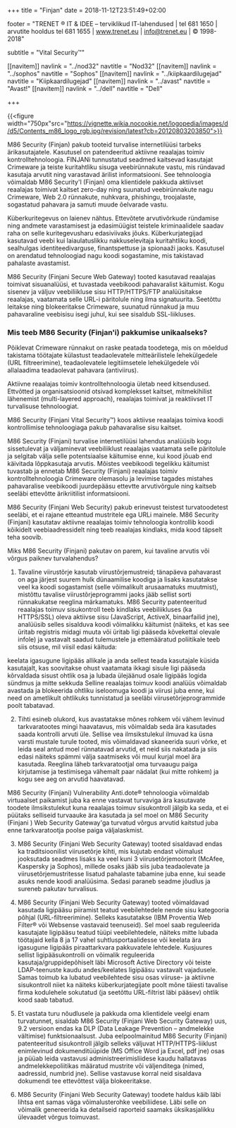 ﻿+++
title = "Finjan"
date = 2018-11-12T23:51:49+02:00

footer = "TRENET ® IT & IDEE – terviklikud IT-lahendused | tel 681 1650 | arvutite hooldus tel 681 1655 | www.trenet.eu | info@trenet.eu | © 1998-2018"

subtitle = "Vital Security™"

[[navitem]]
	navlink = "../nod32"
	navtitle = "Nod32"
[[navitem]]
	navlink = "../sophos"
	navtitle = "Sophos"
[[navitem]]
	navlink = "../kiipkaardilugejad"
	navtitle = "Kiipkaardilugejad"
[[navitem]]
	navlink = "../avast"
	navtitle = "Avast!"
[[navitem]]
	navlink = "../dell"
	navtitle = "Dell"

+++

{{<figure width="750px"src="https://vignette.wikia.nocookie.net/logopedia/images/d/d5/Contents_m86_logo_rgb.jpg/revision/latest?cb=20120803203850">}}

M86 Security (Finjan) pakub tooteid turvalise internetilüüsi tarbeks ärikasutajatele. Kasutusel on patendeeritud aktiivne reaalajas toimiv kontrolltehnoloogia. FINJANi tunnustatud seadmed kaitsevad kasutajat Crimeware ja teiste kuritahtliku sisuga veebirünnakute vastu, mis ründavad kasutaja arvutit ning varastavad ärilist informatsiooni. See tehnoloogia võimaldab M86 Security'l (Finjan) oma klientidele pakkuda aktiivset reaalajas toimivat kaitset zero-day ning suunatud veebirünnakute nagu Crimeware, Web 2.0 rünnakute, nuhkvara, phishingu, troojalaste, sogastatud pahavara ja samuti muude õelvarade vastu.

Küberkuritegevus on laienev nähtus. Ettevõtete arvutivõrkude ründamise ning andmete varastamisest ja edasimüügist teistele kriminaalidele saadav raha on selle kuritegevusharu edasiviivaks jõuks. Küberkurjategijad kasutavad veebi kui laiaulatuslikku nakkuselevitaja kuritahtliku koodi, sealhulgas identiteedivarguse, finantspettuse ja spionaaži jaoks. Kasutusel on arendatud tehnoloogiad nagu koodi sogastamine, mis takistavad pahalaste avastamist.

M86 Security (Finjani Secure Web Gateway) tooted kasutavad reaalajas toimivat sisuanalüüsi, et tuvastada veebikoodi pahavaralist käitumist. Kogu sisenev ja väljuv veebiliikluse sisu HTTP/HTTPS/FTP analüüsitakse reaalajas, vaatamata selle URL-i päritolule ning ilma signatuurita. Seetõttu leitakse ning blokeeritakse Crimeware, suunatud rünnakud ja muu pahavaraline veebisisu isegi juhul, kui see sisaldub SSL-liikluses.

### Mis teeb M86 Security (Finjan'i) pakkumise unikaalseks?

Põiklevat Crimeware rünnakut on raske peatada toodetega, mis on mõeldud takistama töötajate külastust teadaolevatele mitteärilistele lehekülgedele (URL filtreerimine), teadaolevatele legitiimsetele lehekülgedele või allalaadima teadaolevat pahavara (antiviirus).

Aktiivne reaalajas toimiv kontrolltehnoloogia ületab need kitsendused. Ettvõtted ja organisatsioonid otsivad kompleksset kaitset, mitmekihilist lähenemist (multi-layered approach), reaalajas toimivat ja reaktiivset IT turvalisuse tehnoloogiat.

M86 Security (Finjani Vital Security™) koos aktiivse reaalajas toimiva koodi kontrollimise tehnoloogiaga pakub pahavaralise sisu kaitset.

M86 Security (Finjani) turvalise internetilüüsi lahendus analüüsib kogu sissetulevat ja väljaminevat veebiliiklust reaalajas vaatamata selle päritolule ja selgitab välja selle potentsiaalse käitumise enne, kui kood jõuab end käivitada lõppkasutaja arvutis. Mõistes veebikoodi tegelikku käitumist tuvastab ja ennetab M86 Security (Finjani) reaalajas toimiv kontrolltehnoloogia Crimeware olemasolu ja levimise tagades mistahes pahavaralise veebikoodi juurdepääsu ettevtte arvutivõrgule ning kaitseb seeläbi ettevõtte ärikriitilist informatsiooni.

M86 Security (Finjani Web Security) pakub erinevust teistest turvatoodetest seeläbi, et ei rajane etteantud mustritele ega URLi mainele. M86 Security (Finjani) kasutatav aktiivne reaalajas toimiv tehnoloogia kontrollib koodi kõikidelt veebiaadressidelt ning teeb reaalajas kindlaks, mida kood täpselt teha soovib.

Miks M86 Security (Finjani) pakutav on parem, kui tavaline arvutis või võrgus paiknev turvalahendus?
1. Tavaline viirustõrje kasutab viirustõrjemustreid; tänapäeva pahavarast on aga järjest suurem hulk dünaamilise koodiga ja lisaks kasutatakse veel ka koodi sogastamist (selle võimalikult arusaamatuks muutmist), mistõttu tavalise viirustõrjeprogrammi jaoks jääb sellist sorti rünnakukatse reeglina märkamatuks. M86 Security patenteeritud reaalajas toimuv sisukontroll teeb kindlaks veebiliikluses (ka HTTPS/SSL) oleva aktiivse sisu (JavaScript, ActiveX, binaarfailid jne), analüüsib selles sisalduva koodi võimalikku käitumist (näiteks, et kas see üritab registris midagi muuta või üritab ligi pääseda kõvekettal olevale infole) ja vastavalt saadud tulemustele ja ettemääratud poliitikale teeb siis otsuse, mil viisil edasi käituda:

keelata igasugune ligipääs allikale ja anda sellest teada kasutajale
küsida kasutajalt, kas soovitakse ohust vaatamata ikkagi sisule ligi pääseda
kõrvaldada sisust ohtlik osa ja lubada ülejäänud osale ligipääs
logida sündmus ja mitte sekkuda
Selline reaalajas toimuv koodi analüüs võimaldab avastada ja blokeerida ohtliku iseloomuga koodi ja viirusi juba enne, kui need on ametlikult ohtlikuks tunnistatud ja seeläbi viirusetõrjeprogrammide poolt tabatavad.

2. Tihti esineb olukord, kus avastatakse mõnes rohkem või vähem levinud tarkvaratootes mingi haavatavus, mis võimaldab seda ära kasutades saada kontrolli arvuti üle. Sellise vea ilmsikstulekul ilmuvad ka üsna varsti mustale turule tooted, mis võimaldavad skaneerida suuri võrke, et leida seal antud moel rünnatavad arvutid, et neid siis nakatada ja siis edasi näiteks spämmi välja saatmiseks või muul kurjal moel ära kasutada. Reeglina läheb tarkvaratootjal oma turvaaugu paiga kirjutamise ja testimisega vähemalt paar nädalat (kui mitte rohkem) ja kogu see aeg on arvutid haavatavad.

M86 Security (Finjani) Vulnerability Anti.dote® tehnoloogia võimaldab virtuaalset paikamist juba ka enne vastavat turvaviga ära kasutavate toodete ilmsikstulekut kuna reaalajas toimuv sisukontroll jälgib ka seda, et ei püütaks selliseid turvaauke ära kasutada ja sel moel on M86 Security (Finjani ) Web Security Gateway'ga turvatud võrgus arvutid kaitstud juba enne tarkvaratootja poolse paiga väljalaskmist.

3. M86 Security (Finjani Web Security Gateway) tooted sisaldavad endas ka traditsioonilist viirusetõrje kihti, mis kujutab endast võimalust jooksutada seadmes lisaks ka veel kuni 3 viirusetõrjemootorit (McAfee, Kaspersky ja Sophos), millede osaks jääb siis juba teadaolevate ja viirusetõrjemustritesse lisatud pahalaste tabamine juba enne, kui seade asuks nende koodi analüüsima. Sedasi paraneb seadme jõudlus ja sureneb pakutav turvalisus.

4. M86 Security (Finjani Web Security Gateway) tooted võimaldavad kasutada ligipääsu piiramist teatud veebilehtedele nende sisu kategooria põhjal (URL-filtreerimine). Selleks kasutatakse (IBM Proventia Web Filter® või Websense vastavaid teenuseid). Sel moel saab reguleerida kasutajate ligipääsu teatud tüüpi veebilehtedele, näiteks mitte lubada töötajaid kella 8 ja 17 vahel suhtlusportaalidesse või keelata ära igasugune ligipääs piraattarkvara pakkuvatele lehtedele. Kusjuures sellist ligipääsukontrolli on võimalik reguleerida kasutaja/gruppidepõhiselt läbi Microsoft Active Directory või teiste LDAP-teenuste kaudu andes/keelates ligipääsu vastavalt vajadusele. Samas toimub ka lubatud veebilehtede sisu osas viiruse- ja aktiivne sisukontroll niiet ka näiteks küberkurjategijate poolt mõne täiesti tavalise firma kodulehele sokutatud (ja seetõttu URL-filtrist läbi pääsev) ohtlik kood saab tabatud.

5. Et vastata turu nõudlusele ja pakkuda oma klientidele veelgi enam turvatunnet, sisaldab M86 Security (Finjani Web Security Gateway) uus, 9.2 versioon endas ka DLP (Data Leakage Prevention – andmelekke vältimise) funktsionaalsust. Juba eelpoolmainitud M86 Security (Finjani) patenteeritud sisukontroll jälgib selleks väljuvat HTTP/HTTPS-liiklust enimlevinud dokumenditüüpide (MS Office Word ja Excel, pdf jne) osas ja püüab leida vastavusi administreerimisliidese kaudu hallatavas andmelekkepoliitikas määratud mustrite või väljenditega (nimed, aadressid, numbrid jne). Sellise vastavuse korral neid sisaldava dokumendi tee ettevõttest välja blokeeritakse.

6. M86 Security (Finjani Web Security Gateway) toodete haldus käib läbi lihtsa ent samas väga võimalusterohke veebiliidese. Läbi selle on võimalik genereerida ka detailseid raporteid saamaks üksikasjalikku ülevaadet võrgus toimuvast.